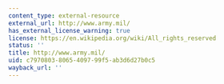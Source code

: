 ```yaml
---
content_type: external-resource
external_url: http://www.army.mil/
has_external_license_warning: true
license: https://en.wikipedia.org/wiki/All_rights_reserved
status: ''
title: http://www.army.mil/
uid: c7970803-8065-4097-99f5-ab3d6d27b0c5
wayback_url: ''
---
```

